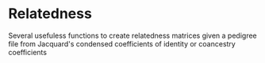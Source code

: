 # Relatedness
Several usefuless functions to create relatedness matrices given a pedigree file from Jacquard's condensed coefficients of identity or coancestry coefficients
